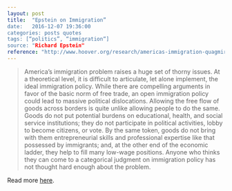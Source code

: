 ```yaml
---
layout: post
title:  "Epstein on Immigration”
date:   2016-12-07 19:36:00
categories: posts quotes
tags: [“politics”, “immigration“]
source: "Richard Epstein"
reference: "http://www.hoover.org/research/americas-immigration-quagmire"
---
```


> America’s immigration problem raises a huge set of thorny issues. At a theoretical level, it is difficult to articulate, let alone implement, the ideal immigration policy. While there are compelling arguments in favor of the basic norm of free trade, an open immigration policy could lead to massive political dislocations. Allowing the free flow of goods across borders is quite unlike allowing people to do the same. Goods do not put potential burdens on educational, health, and social service institutions; they do not participate in political activities, lobby to become citizens, or vote. By the same token, goods do not bring with them entrepreneurial skills and professional expertise like that possessed by immigrants; and, at the other end of the economic ladder, they help to fill many low-wage positions. Anyone who thinks they can come to a categorical judgment on immigration policy has not thought hard enough about the problem.

Read more [here]({{page.reference}}).

